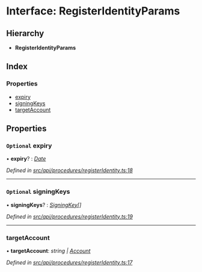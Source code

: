 # Interface: RegisterIdentityParams

## Hierarchy

* **RegisterIdentityParams**

## Index

### Properties

* [expiry](registeridentityparams.md#optional-expiry)
* [signingKeys](registeridentityparams.md#optional-signingkeys)
* [targetAccount](registeridentityparams.md#targetaccount)

## Properties

### `Optional` expiry

• **expiry**? : *[Date](../enums/transactionargumenttype.md#date)*

*Defined in [src/api/procedures/registerIdentity.ts:18](https://github.com/PolymathNetwork/polymesh-sdk/blob/da32f46a/src/api/procedures/registerIdentity.ts#L18)*

___

### `Optional` signingKeys

• **signingKeys**? : *[SigningKey](signingkey.md)[]*

*Defined in [src/api/procedures/registerIdentity.ts:19](https://github.com/PolymathNetwork/polymesh-sdk/blob/da32f46a/src/api/procedures/registerIdentity.ts#L19)*

___

###  targetAccount

• **targetAccount**: *string | [Account](../classes/account.md)*

*Defined in [src/api/procedures/registerIdentity.ts:17](https://github.com/PolymathNetwork/polymesh-sdk/blob/da32f46a/src/api/procedures/registerIdentity.ts#L17)*

